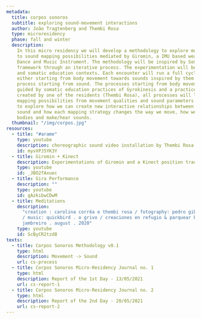 ```yaml
---
metadata:
  title: corpos sonoros
  subtitle: exploring sound-movement interactions
  author: João Tragtenberg and Thembi Rosa
  type: microresidency
  phase: fall and winter
  description:
    In this micro residency we will develop a methodology to explore movement
    to sound mapping possibilities mediated by Giromin, a IMU based wearable Digital
    Dance and Music Instrument. The methodology will be inspired by Somaesthetic Design
    framework through an iterative process. The experimentation will be both for artistic
    and somatic education contexts. Each encounter will run a full cycle of the methodology,
    either starting from body movement towards sounds inspired by them and the inverted
    process starting from sound. The processes starting from body movement will be
    guided by somatic education practices of Gyrokinesis and a practice with Bamboos
    created by one of the residents (Thembi Rosa), all processes will lead to new
    mapping possibilities from movement qualities and sound parameters. Our goal is
    to explore how we can create new interactive relationships between movement and
    sound and how each mapping strategy changes the way we move, how we perceive our
    bodies and make/hear sounds.
  thumbnail: "/img/corpos.jpg"
resources:
  - title: "#arame"
    type: youtube
    description: choreographic sound video installation by Thembi Rosa and O Grivo (2021).
    id: myvXPJ5YK3Y
  - title: Giromin + Kinect
    description: Experimentations of Giromin and a Kinect position tracking system
    type: youtube
    id: _JBO2fAxuec
  - title: Gira Performance
    description: ""
    type: youtube
    id: gAzkibwCDwM
  - title: Meditations
    description:
      "creation : carolina corrêa e thembi rosa / fotography: pedro gibram
      / music: quickbird . o grivo / creaciones en refugio & parquear bando /fb: @parquearmultiplex  /
      jambreiro . august . 2020"
    type: youtube
    id: ScByCR2tzd8
texts:
  - title: Corpos Sonoros Methodology v0.1
    type: html
    description: Movement -> Sound
    url: cs-process
  - title: Corpos Sonoros Micro-Residency Journal no. 1
    type: html
    description: Report of the 1st Day - 13/05/2021
    url: cs-report-1
  - title: Corpos Sonoros Micro-Residency Journal no. 2
    type: html
    description: Report of the 2nd Day - 20/05/2021
    url: cs-report-2
---
```

